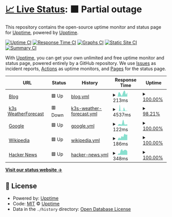 # [📈 Live Status](https://demo.upptime.js.org): <!--live status--> **🟧 Partial outage**

This repository contains the open-source uptime monitor and status page for [Upptime](https://upptime.js.org), powered by [Upptime](https://github.com/upptime/upptime).

[![Uptime CI](https://github.com/gerrited/upptime/workflows/Uptime%20CI/badge.svg)](https://github.com/gerrited/upptime/actions?query=workflow%3A%22Uptime+CI%22)
[![Response Time CI](https://github.com/gerrited/upptime/workflows/Response%20Time%20CI/badge.svg)](https://github.com/gerrited/upptime/actions?query=workflow%3A%22Response+Time+CI%22)
[![Graphs CI](https://github.com/gerrited/upptime/workflows/Graphs%20CI/badge.svg)](https://github.com/gerrited/upptime/actions?query=workflow%3A%22Graphs+CI%22)
[![Static Site CI](https://github.com/gerrited/upptime/workflows/Static%20Site%20CI/badge.svg)](https://github.com/gerrited/upptime/actions?query=workflow%3A%22Static+Site+CI%22)
[![Summary CI](https://github.com/gerrited/upptime/workflows/Summary%20CI/badge.svg)](https://github.com/gerrited/upptime/actions?query=workflow%3A%22Summary+CI%22)

With [Upptime](https://upptime.js.org), you can get your own unlimited and free uptime monitor and status page, powered entirely by a GitHub repository. We use [Issues](https://github.com/upptime/upptime/issues) as incident reports, [Actions](https://github.com/gerrited/upptime/actions) as uptime monitors, and [Pages](https://demo.upptime.js.org) for the status page.

<!--start: status pages-->
<!-- This summary is generated by Upptime (https://github.com/upptime/upptime) -->
<!-- Do not edit this manually, your changes will be overwritten -->
<!-- prettier-ignore -->
| URL | Status | History | Response Time | Uptime |
| --- | ------ | ------- | ------------- | ------ |
| <img alt="" src="https://icons.duckduckgo.com/ip3/gerrit.codes.ico" height="13"> [Blog](https://gerrit.codes) | 🟩 Up | [blog.yml](https://github.com/gerrited/upptime/commits/HEAD/history/blog.yml) | <details><summary><img alt="Response time graph" src="./graphs/blog/response-time-week.png" height="20"> 213ms</summary><br><a href="https://status.g11s.cc/history/blog"><img alt="Response time 227" src="https://img.shields.io/endpoint?url=https%3A%2F%2Fraw.githubusercontent.com%2Fgerrited%2Fupptime%2FHEAD%2Fapi%2Fblog%2Fresponse-time.json"></a><br><a href="https://status.g11s.cc/history/blog"><img alt="24-hour response time 247" src="https://img.shields.io/endpoint?url=https%3A%2F%2Fraw.githubusercontent.com%2Fgerrited%2Fupptime%2FHEAD%2Fapi%2Fblog%2Fresponse-time-day.json"></a><br><a href="https://status.g11s.cc/history/blog"><img alt="7-day response time 213" src="https://img.shields.io/endpoint?url=https%3A%2F%2Fraw.githubusercontent.com%2Fgerrited%2Fupptime%2FHEAD%2Fapi%2Fblog%2Fresponse-time-week.json"></a><br><a href="https://status.g11s.cc/history/blog"><img alt="30-day response time 276" src="https://img.shields.io/endpoint?url=https%3A%2F%2Fraw.githubusercontent.com%2Fgerrited%2Fupptime%2FHEAD%2Fapi%2Fblog%2Fresponse-time-month.json"></a><br><a href="https://status.g11s.cc/history/blog"><img alt="1-year response time 227" src="https://img.shields.io/endpoint?url=https%3A%2F%2Fraw.githubusercontent.com%2Fgerrited%2Fupptime%2FHEAD%2Fapi%2Fblog%2Fresponse-time-year.json"></a></details> | <details><summary><a href="https://status.g11s.cc/history/blog">100.00%</a></summary><a href="https://status.g11s.cc/history/blog"><img alt="All-time uptime 99.95%" src="https://img.shields.io/endpoint?url=https%3A%2F%2Fraw.githubusercontent.com%2Fgerrited%2Fupptime%2FHEAD%2Fapi%2Fblog%2Fuptime.json"></a><br><a href="https://status.g11s.cc/history/blog"><img alt="24-hour uptime 100.00%" src="https://img.shields.io/endpoint?url=https%3A%2F%2Fraw.githubusercontent.com%2Fgerrited%2Fupptime%2FHEAD%2Fapi%2Fblog%2Fuptime-day.json"></a><br><a href="https://status.g11s.cc/history/blog"><img alt="7-day uptime 100.00%" src="https://img.shields.io/endpoint?url=https%3A%2F%2Fraw.githubusercontent.com%2Fgerrited%2Fupptime%2FHEAD%2Fapi%2Fblog%2Fuptime-week.json"></a><br><a href="https://status.g11s.cc/history/blog"><img alt="30-day uptime 100.00%" src="https://img.shields.io/endpoint?url=https%3A%2F%2Fraw.githubusercontent.com%2Fgerrited%2Fupptime%2FHEAD%2Fapi%2Fblog%2Fuptime-month.json"></a><br><a href="https://status.g11s.cc/history/blog"><img alt="1-year uptime 99.95%" src="https://img.shields.io/endpoint?url=https%3A%2F%2Fraw.githubusercontent.com%2Fgerrited%2Fupptime%2FHEAD%2Fapi%2Fblog%2Fuptime-year.json"></a></details>
| <img alt="" src="https://icons.duckduckgo.com/ip3/k3s.g11s.cc.ico" height="13"> [k3s WeatherForecast](https://k3s.g11s.cc/WeatherForecast) | 🟥 Down | [k3s-weather-forecast.yml](https://github.com/gerrited/upptime/commits/HEAD/history/k3s-weather-forecast.yml) | <details><summary><img alt="Response time graph" src="./graphs/k3s-weather-forecast/response-time-week.png" height="20"> 4537ms</summary><br><a href="https://status.g11s.cc/history/k3s-weather-forecast"><img alt="Response time 904" src="https://img.shields.io/endpoint?url=https%3A%2F%2Fraw.githubusercontent.com%2Fgerrited%2Fupptime%2FHEAD%2Fapi%2Fk3s-weather-forecast%2Fresponse-time.json"></a><br><a href="https://status.g11s.cc/history/k3s-weather-forecast"><img alt="24-hour response time 5686" src="https://img.shields.io/endpoint?url=https%3A%2F%2Fraw.githubusercontent.com%2Fgerrited%2Fupptime%2FHEAD%2Fapi%2Fk3s-weather-forecast%2Fresponse-time-day.json"></a><br><a href="https://status.g11s.cc/history/k3s-weather-forecast"><img alt="7-day response time 4537" src="https://img.shields.io/endpoint?url=https%3A%2F%2Fraw.githubusercontent.com%2Fgerrited%2Fupptime%2FHEAD%2Fapi%2Fk3s-weather-forecast%2Fresponse-time-week.json"></a><br><a href="https://status.g11s.cc/history/k3s-weather-forecast"><img alt="30-day response time 1749" src="https://img.shields.io/endpoint?url=https%3A%2F%2Fraw.githubusercontent.com%2Fgerrited%2Fupptime%2FHEAD%2Fapi%2Fk3s-weather-forecast%2Fresponse-time-month.json"></a><br><a href="https://status.g11s.cc/history/k3s-weather-forecast"><img alt="1-year response time 904" src="https://img.shields.io/endpoint?url=https%3A%2F%2Fraw.githubusercontent.com%2Fgerrited%2Fupptime%2FHEAD%2Fapi%2Fk3s-weather-forecast%2Fresponse-time-year.json"></a></details> | <details><summary><a href="https://status.g11s.cc/history/k3s-weather-forecast">98.21%</a></summary><a href="https://status.g11s.cc/history/k3s-weather-forecast"><img alt="All-time uptime 97.23%" src="https://img.shields.io/endpoint?url=https%3A%2F%2Fraw.githubusercontent.com%2Fgerrited%2Fupptime%2FHEAD%2Fapi%2Fk3s-weather-forecast%2Fuptime.json"></a><br><a href="https://status.g11s.cc/history/k3s-weather-forecast"><img alt="24-hour uptime 98.35%" src="https://img.shields.io/endpoint?url=https%3A%2F%2Fraw.githubusercontent.com%2Fgerrited%2Fupptime%2FHEAD%2Fapi%2Fk3s-weather-forecast%2Fuptime-day.json"></a><br><a href="https://status.g11s.cc/history/k3s-weather-forecast"><img alt="7-day uptime 98.21%" src="https://img.shields.io/endpoint?url=https%3A%2F%2Fraw.githubusercontent.com%2Fgerrited%2Fupptime%2FHEAD%2Fapi%2Fk3s-weather-forecast%2Fuptime-week.json"></a><br><a href="https://status.g11s.cc/history/k3s-weather-forecast"><img alt="30-day uptime 98.93%" src="https://img.shields.io/endpoint?url=https%3A%2F%2Fraw.githubusercontent.com%2Fgerrited%2Fupptime%2FHEAD%2Fapi%2Fk3s-weather-forecast%2Fuptime-month.json"></a><br><a href="https://status.g11s.cc/history/k3s-weather-forecast"><img alt="1-year uptime 97.23%" src="https://img.shields.io/endpoint?url=https%3A%2F%2Fraw.githubusercontent.com%2Fgerrited%2Fupptime%2FHEAD%2Fapi%2Fk3s-weather-forecast%2Fuptime-year.json"></a></details>
| <img alt="" src="https://icons.duckduckgo.com/ip3/www.google.com.ico" height="13"> [Google](https://www.google.com) | 🟩 Up | [google.yml](https://github.com/gerrited/upptime/commits/HEAD/history/google.yml) | <details><summary><img alt="Response time graph" src="./graphs/google/response-time-week.png" height="20"> 122ms</summary><br><a href="https://status.g11s.cc/history/google"><img alt="Response time 98" src="https://img.shields.io/endpoint?url=https%3A%2F%2Fraw.githubusercontent.com%2Fgerrited%2Fupptime%2FHEAD%2Fapi%2Fgoogle%2Fresponse-time.json"></a><br><a href="https://status.g11s.cc/history/google"><img alt="24-hour response time 83" src="https://img.shields.io/endpoint?url=https%3A%2F%2Fraw.githubusercontent.com%2Fgerrited%2Fupptime%2FHEAD%2Fapi%2Fgoogle%2Fresponse-time-day.json"></a><br><a href="https://status.g11s.cc/history/google"><img alt="7-day response time 122" src="https://img.shields.io/endpoint?url=https%3A%2F%2Fraw.githubusercontent.com%2Fgerrited%2Fupptime%2FHEAD%2Fapi%2Fgoogle%2Fresponse-time-week.json"></a><br><a href="https://status.g11s.cc/history/google"><img alt="30-day response time 97" src="https://img.shields.io/endpoint?url=https%3A%2F%2Fraw.githubusercontent.com%2Fgerrited%2Fupptime%2FHEAD%2Fapi%2Fgoogle%2Fresponse-time-month.json"></a><br><a href="https://status.g11s.cc/history/google"><img alt="1-year response time 98" src="https://img.shields.io/endpoint?url=https%3A%2F%2Fraw.githubusercontent.com%2Fgerrited%2Fupptime%2FHEAD%2Fapi%2Fgoogle%2Fresponse-time-year.json"></a></details> | <details><summary><a href="https://status.g11s.cc/history/google">100.00%</a></summary><a href="https://status.g11s.cc/history/google"><img alt="All-time uptime 100.00%" src="https://img.shields.io/endpoint?url=https%3A%2F%2Fraw.githubusercontent.com%2Fgerrited%2Fupptime%2FHEAD%2Fapi%2Fgoogle%2Fuptime.json"></a><br><a href="https://status.g11s.cc/history/google"><img alt="24-hour uptime 100.00%" src="https://img.shields.io/endpoint?url=https%3A%2F%2Fraw.githubusercontent.com%2Fgerrited%2Fupptime%2FHEAD%2Fapi%2Fgoogle%2Fuptime-day.json"></a><br><a href="https://status.g11s.cc/history/google"><img alt="7-day uptime 100.00%" src="https://img.shields.io/endpoint?url=https%3A%2F%2Fraw.githubusercontent.com%2Fgerrited%2Fupptime%2FHEAD%2Fapi%2Fgoogle%2Fuptime-week.json"></a><br><a href="https://status.g11s.cc/history/google"><img alt="30-day uptime 100.00%" src="https://img.shields.io/endpoint?url=https%3A%2F%2Fraw.githubusercontent.com%2Fgerrited%2Fupptime%2FHEAD%2Fapi%2Fgoogle%2Fuptime-month.json"></a><br><a href="https://status.g11s.cc/history/google"><img alt="1-year uptime 100.00%" src="https://img.shields.io/endpoint?url=https%3A%2F%2Fraw.githubusercontent.com%2Fgerrited%2Fupptime%2FHEAD%2Fapi%2Fgoogle%2Fuptime-year.json"></a></details>
| <img alt="" src="https://icons.duckduckgo.com/ip3/en.wikipedia.org.ico" height="13"> [Wikipedia](https://en.wikipedia.org) | 🟩 Up | [wikipedia.yml](https://github.com/gerrited/upptime/commits/HEAD/history/wikipedia.yml) | <details><summary><img alt="Response time graph" src="./graphs/wikipedia/response-time-week.png" height="20"> 186ms</summary><br><a href="https://status.g11s.cc/history/wikipedia"><img alt="Response time 215" src="https://img.shields.io/endpoint?url=https%3A%2F%2Fraw.githubusercontent.com%2Fgerrited%2Fupptime%2FHEAD%2Fapi%2Fwikipedia%2Fresponse-time.json"></a><br><a href="https://status.g11s.cc/history/wikipedia"><img alt="24-hour response time 259" src="https://img.shields.io/endpoint?url=https%3A%2F%2Fraw.githubusercontent.com%2Fgerrited%2Fupptime%2FHEAD%2Fapi%2Fwikipedia%2Fresponse-time-day.json"></a><br><a href="https://status.g11s.cc/history/wikipedia"><img alt="7-day response time 186" src="https://img.shields.io/endpoint?url=https%3A%2F%2Fraw.githubusercontent.com%2Fgerrited%2Fupptime%2FHEAD%2Fapi%2Fwikipedia%2Fresponse-time-week.json"></a><br><a href="https://status.g11s.cc/history/wikipedia"><img alt="30-day response time 327" src="https://img.shields.io/endpoint?url=https%3A%2F%2Fraw.githubusercontent.com%2Fgerrited%2Fupptime%2FHEAD%2Fapi%2Fwikipedia%2Fresponse-time-month.json"></a><br><a href="https://status.g11s.cc/history/wikipedia"><img alt="1-year response time 215" src="https://img.shields.io/endpoint?url=https%3A%2F%2Fraw.githubusercontent.com%2Fgerrited%2Fupptime%2FHEAD%2Fapi%2Fwikipedia%2Fresponse-time-year.json"></a></details> | <details><summary><a href="https://status.g11s.cc/history/wikipedia">100.00%</a></summary><a href="https://status.g11s.cc/history/wikipedia"><img alt="All-time uptime 100.00%" src="https://img.shields.io/endpoint?url=https%3A%2F%2Fraw.githubusercontent.com%2Fgerrited%2Fupptime%2FHEAD%2Fapi%2Fwikipedia%2Fuptime.json"></a><br><a href="https://status.g11s.cc/history/wikipedia"><img alt="24-hour uptime 100.00%" src="https://img.shields.io/endpoint?url=https%3A%2F%2Fraw.githubusercontent.com%2Fgerrited%2Fupptime%2FHEAD%2Fapi%2Fwikipedia%2Fuptime-day.json"></a><br><a href="https://status.g11s.cc/history/wikipedia"><img alt="7-day uptime 100.00%" src="https://img.shields.io/endpoint?url=https%3A%2F%2Fraw.githubusercontent.com%2Fgerrited%2Fupptime%2FHEAD%2Fapi%2Fwikipedia%2Fuptime-week.json"></a><br><a href="https://status.g11s.cc/history/wikipedia"><img alt="30-day uptime 100.00%" src="https://img.shields.io/endpoint?url=https%3A%2F%2Fraw.githubusercontent.com%2Fgerrited%2Fupptime%2FHEAD%2Fapi%2Fwikipedia%2Fuptime-month.json"></a><br><a href="https://status.g11s.cc/history/wikipedia"><img alt="1-year uptime 99.99%" src="https://img.shields.io/endpoint?url=https%3A%2F%2Fraw.githubusercontent.com%2Fgerrited%2Fupptime%2FHEAD%2Fapi%2Fwikipedia%2Fuptime-year.json"></a></details>
| <img alt="" src="https://icons.duckduckgo.com/ip3/news.ycombinator.com.ico" height="13"> [Hacker News](https://news.ycombinator.com) | 🟩 Up | [hacker-news.yml](https://github.com/gerrited/upptime/commits/HEAD/history/hacker-news.yml) | <details><summary><img alt="Response time graph" src="./graphs/hacker-news/response-time-week.png" height="20"> 348ms</summary><br><a href="https://status.g11s.cc/history/hacker-news"><img alt="Response time 249" src="https://img.shields.io/endpoint?url=https%3A%2F%2Fraw.githubusercontent.com%2Fgerrited%2Fupptime%2FHEAD%2Fapi%2Fhacker-news%2Fresponse-time.json"></a><br><a href="https://status.g11s.cc/history/hacker-news"><img alt="24-hour response time 310" src="https://img.shields.io/endpoint?url=https%3A%2F%2Fraw.githubusercontent.com%2Fgerrited%2Fupptime%2FHEAD%2Fapi%2Fhacker-news%2Fresponse-time-day.json"></a><br><a href="https://status.g11s.cc/history/hacker-news"><img alt="7-day response time 348" src="https://img.shields.io/endpoint?url=https%3A%2F%2Fraw.githubusercontent.com%2Fgerrited%2Fupptime%2FHEAD%2Fapi%2Fhacker-news%2Fresponse-time-week.json"></a><br><a href="https://status.g11s.cc/history/hacker-news"><img alt="30-day response time 327" src="https://img.shields.io/endpoint?url=https%3A%2F%2Fraw.githubusercontent.com%2Fgerrited%2Fupptime%2FHEAD%2Fapi%2Fhacker-news%2Fresponse-time-month.json"></a><br><a href="https://status.g11s.cc/history/hacker-news"><img alt="1-year response time 249" src="https://img.shields.io/endpoint?url=https%3A%2F%2Fraw.githubusercontent.com%2Fgerrited%2Fupptime%2FHEAD%2Fapi%2Fhacker-news%2Fresponse-time-year.json"></a></details> | <details><summary><a href="https://status.g11s.cc/history/hacker-news">100.00%</a></summary><a href="https://status.g11s.cc/history/hacker-news"><img alt="All-time uptime 99.96%" src="https://img.shields.io/endpoint?url=https%3A%2F%2Fraw.githubusercontent.com%2Fgerrited%2Fupptime%2FHEAD%2Fapi%2Fhacker-news%2Fuptime.json"></a><br><a href="https://status.g11s.cc/history/hacker-news"><img alt="24-hour uptime 100.00%" src="https://img.shields.io/endpoint?url=https%3A%2F%2Fraw.githubusercontent.com%2Fgerrited%2Fupptime%2FHEAD%2Fapi%2Fhacker-news%2Fuptime-day.json"></a><br><a href="https://status.g11s.cc/history/hacker-news"><img alt="7-day uptime 100.00%" src="https://img.shields.io/endpoint?url=https%3A%2F%2Fraw.githubusercontent.com%2Fgerrited%2Fupptime%2FHEAD%2Fapi%2Fhacker-news%2Fuptime-week.json"></a><br><a href="https://status.g11s.cc/history/hacker-news"><img alt="30-day uptime 100.00%" src="https://img.shields.io/endpoint?url=https%3A%2F%2Fraw.githubusercontent.com%2Fgerrited%2Fupptime%2FHEAD%2Fapi%2Fhacker-news%2Fuptime-month.json"></a><br><a href="https://status.g11s.cc/history/hacker-news"><img alt="1-year uptime 99.90%" src="https://img.shields.io/endpoint?url=https%3A%2F%2Fraw.githubusercontent.com%2Fgerrited%2Fupptime%2FHEAD%2Fapi%2Fhacker-news%2Fuptime-year.json"></a></details>

<!--end: status pages-->

[**Visit our status website →**](https://demo.upptime.js.org)

## 📄 License

- Powered by: [Upptime](https://github.com/upptime/upptime)
- Code: [MIT](./LICENSE) © [Upptime](https://upptime.js.org)
- Data in the `./history` directory: [Open Database License](https://opendatacommons.org/licenses/odbl/1-0/)
